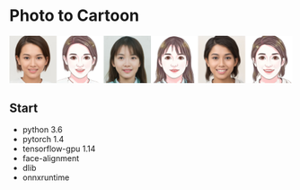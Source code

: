 

# Photo to Cartoon


<div align='center'>
  <img src='./images/results.png'>
</div>

## Start

- python 3.6
- pytorch 1.4
- tensorflow-gpu 1.14
- face-alignment
- dlib
- onnxruntime


